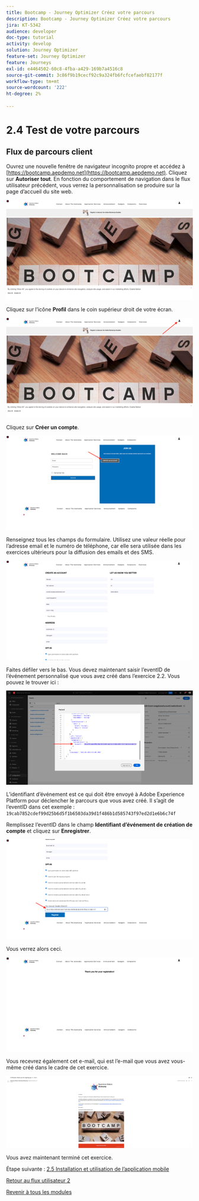 ```yaml
---
title: Bootcamp - Journey Optimizer Créez votre parcours
description: Bootcamp - Journey Optimizer Créez votre parcours
jira: KT-5342
audience: developer
doc-type: tutorial
activity: develop
solution: Journey Optimizer
feature-set: Journey Optimizer
feature: Journeys
exl-id: e4464502-60c8-4fba-a429-169b7a4516c8
source-git-commit: 3c86f9b19cecf92c9a324fb6fcfcefaebf82177f
workflow-type: tm+mt
source-wordcount: '222'
ht-degree: 2%

---
```


# 2.4 Test de votre parcours

## Flux de parcours client

Ouvrez une nouvelle fenêtre de navigateur incognito propre et accédez à [https://bootcamp.aepdemo.net](https://bootcamp.aepdemo.net). Cliquez sur **Autoriser tout**. En fonction du comportement de navigation dans le flux utilisateur précédent, vous verrez la personnalisation se produire sur la page d’accueil du site web.

![DSN](./images/web8a.png)

Cliquez sur l’icône **Profil** dans le coin supérieur droit de votre écran.

![Démonstration](./images/web8b.png)

Cliquez sur **Créer un compte**.

![Démonstration](./images/pv5.png)

Renseignez tous les champs du formulaire. Utilisez une valeur réelle pour l’adresse email et le numéro de téléphone, car elle sera utilisée dans les exercices ultérieurs pour la diffusion des emails et des SMS.

![Démonstration](./images/pv7a.png)

Faites défiler vers le bas. Vous devez maintenant saisir l’eventID de l’événement personnalisé que vous avez créé dans l’exercice 2.2. Vous pouvez le trouver ici :

![ACOP](./images/payloadeventID.png)

L’identifiant d’événement est ce qui doit être envoyé à Adobe Experience Platform pour déclencher le parcours que vous avez créé. Il s’agit de l’eventID dans cet exemple : `19cab7852cdef99d25b6d5f1b6503da39d1f486b1d585743f97ed2d1e6b6c74f`

Remplissez l’eventID dans le champ **Identifiant d’événement de création de compte** et cliquez sur **Enregistrer**.

![Démonstration](./images/pv8a.png)

Vous verrez alors ceci.

![Démonstration](./images/pv9.png)

Vous recevrez également cet e-mail, qui est l’e-mail que vous avez vous-même créé dans le cadre de cet exercice.

![Démonstration](./images/pv10a.png)

Vous avez maintenant terminé cet exercice.

Étape suivante : [2.5 Installation et utilisation de l’application mobile](./ex5.md)

[Retour au flux utilisateur 2](./uc2.md)

[Revenir à tous les modules](../../overview.md)
